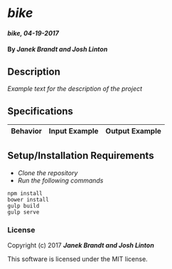 # _bike_

#### _bike, 04-19-2017_

#### By _**Janek Brandt and Josh Linton**_

## Description
_Example text for the description of the project_


## Specifications

| Behavior                   | Input Example     | Output Example    |
| -------------------------- | -----------------:| -----------------:|



## Setup/Installation Requirements

* _Clone the repository_
* _Run the following commands_
```
npm install
bower install
gulp build
gulp serve
```

### License

Copyright (c) 2017 **_Janek Brandt and Josh Linton_**

This software is licensed under the MIT license.
